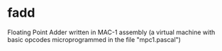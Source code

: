 fadd
====

Floating Point Adder written in MAC-1 assembly (a virtual machine with basic opcodes microprogrammed in the file "mpc1.pascal")
